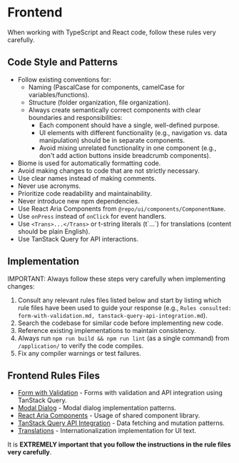 # Frontend

When working with TypeScript and React code, follow these rules very carefully.

## Code Style and Patterns

- Follow existing conventions for:
  - Naming (PascalCase for components, camelCase for variables/functions).
  - Structure (folder organization, file organization).
  - Always create semantically correct components with clear boundaries and responsibilities:
    - Each component should have a single, well-defined purpose.
    - UI elements with different functionality (e.g., navigation vs. data manipulation) should be in separate components.
    - Avoid mixing unrelated functionality in one component (e.g., don't add action buttons inside breadcrumb components).
- Biome is used for automatically formatting code.
- Avoid making changes to code that are not strictly necessary.
- Use clear names instead of making comments.
- Never use acronyms.
- Prioritize code readability and maintainability.
- Never introduce new npm dependencies.
- Use React Aria Components from `@repo/ui/components/ComponentName`.
- Use `onPress` instead of `onClick` for event handlers.
- Use `<Trans>...</Trans>` or t-string literals (t\`...\`) for translations (content should be plain English).
- Use TanStack Query for API interactions.

## Implementation

IMPORTANT: Always follow these steps very carefully when implementing changes:

1. Consult any relevant rules files listed below and start by listing which rule files have been used to guide your response (e.g., `Rules consulted: form-with-validation.md, tanstack-query-api-integration.md`).
2. Search the codebase for similar code before implementing new code.
3. Reference existing implementations to maintain consistency.
4. Always run `npm run build && npm run lint` (as a single command) from `/application/` to verify the code compiles.
5. Fix any compiler warnings or test failures.

## Frontend Rules Files

- [Form with Validation](./form-with-validation.md) - Forms with validation and API integration using TanStack Query.
- [Modal Dialog](./modal-dialog.md) - Modal dialog implementation patterns.
- [React Aria Components](./react-aria-components.md) - Usage of shared component library.
- [TanStack Query API Integration](./tanstack-query-api-integration.md) - Data fetching and mutation patterns.
- [Translations](./translations.md) - Internationalization implementation for UI text.

It is **EXTREMELY important that you follow the instructions in the rule files very carefully**.